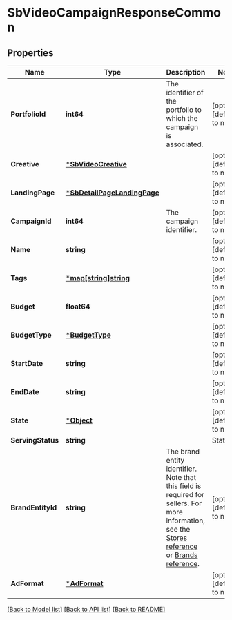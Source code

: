 # SbVideoCampaignResponseCommon

## Properties
Name | Type | Description | Notes
------------ | ------------- | ------------- | -------------
**PortfolioId** | **int64** | The identifier of the portfolio to which the campaign is associated. | [optional] [default to null]
**Creative** | [***SbVideoCreative**](SBVideoCreative.md) |  | [optional] [default to null]
**LandingPage** | [***SbDetailPageLandingPage**](SBDetailPageLandingPage.md) |  | [optional] [default to null]
**CampaignId** | **int64** | The campaign identifier. | [optional] [default to null]
**Name** | **string** |  | [optional] [default to null]
**Tags** | [***map[string]string**](map.md) |  | [optional] [default to null]
**Budget** | **float64** |  | [optional] [default to null]
**BudgetType** | [***BudgetType**](BudgetType.md) |  | [optional] [default to null]
**StartDate** | **string** |  | [optional] [default to null]
**EndDate** | **string** |  | [optional] [default to null]
**State** | [***Object**](.md) |  | [optional] [default to null]
**ServingStatus** | **string** | |Status|Description| |------|-----------| |ASIN_NOT_BUYABLE| The ASIN can&#x27;t be purchased due to eligibility or availability.| |BILLING_ERROR| Billing information requires correction.| |ENDED| THe &#x60;endDate&#x60; specified in the campaign object occurs in the past.| |LANDING_PAGE_NOT_AVAILABLE| The specified landing page is not available. This may be caused by an incorrect address or a landing page with less than three ASINs.| |OUT_OF_BUDGET| The campaign has run out of budget.| |PAUSED| The campaign state set to &#x60;paused&#x60;.| |PENDING_REVIEW|: A newly created campaign that has not passed moderation review. Note that moderation review may take up to 72 hours.| |READY| The campaign is scheduled for a future date.| |REJECTED| The campaign failed moderation review.| |RUNNING| The campaign is enabled and serving.| |SCHEDULED| A transitive state between &#x60;ready&#x60; and &#x60;running&#x60;, as child entities associated with the campaign move to a running state.| |TERMINATED|The state of the campaign is set to &#x60;archived&#x60;.| | [optional] [default to null]
**BrandEntityId** | **string** | The brand entity identifier. Note that this field is required for sellers. For more information, see the [Stores reference](https://advertising.amazon.com/API/docs/v2/reference/stores) or [Brands reference](https://advertising.amazon.com/API/docs/v3/reference/SponsoredBrands/Brands). | [optional] [default to null]
**AdFormat** | [***AdFormat**](AdFormat.md) |  | [optional] [default to null]

[[Back to Model list]](../README.md#documentation-for-models) [[Back to API list]](../README.md#documentation-for-api-endpoints) [[Back to README]](../README.md)

